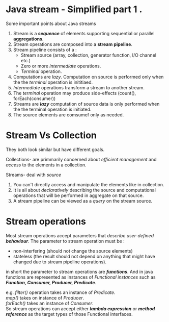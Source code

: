 # Java stream - Simplified part 1 .

Some important points about Java streams

1. Stream is a ***sequence*** of elements supporting sequential or parallel **aggregations**.
2. Stream operations are composed into a **stream pipeline**. 
3. Stream pipeline consists of a :
    * Stream source (array, collection, generator function, I/O channel etc.)
    * Zero or more *intermediate* operations.
    * *Terminal* operation.
4. Computations are *lazy*. Computation on source is performed only when the the *terminal* operation is inititiaed.
5. *Intermediate* operations transform a stream to another stream.
6. The *terminal* operation may produce side-effects (count(), forEach(consumer))
7. Streams are ***lazy*** computation of source data is only performed when the the terminal operation is initiated.
8. The source elements are comsumef only as needed.

# Stream Vs Collection
They both look similar but have different goals.

Collections- are primmarily concerned about *efficient management* and *access* to the elements in a collection.

Streams- deal with *source*
1. You can't directly access and manipulate the elements like in collection.
2. It is all about *declaratively* describing the source and computational operations that will be performed in aggregate on that source.
3. A stream pipeline can be viewed as a *query* on the stream source.

# Stream operations 
Most stream operations accept parameters that *describe user-defined **behaviour***.
The parameter to stream operation must be :
- non-interfering (should not change the source elements)
- stateless (the result should not depend on anything that might have changed due to stream pipeline operations).

in short the parameter to stream operations are ***functions***.
And in java functions are represented as instances of *Functional instances* such as ***Function, Consumer, Producer, Predicate***.  
 

e.g. *filter()* operation takes an instance of *Predicate*.  
*map()* takes on instance of *Producer*.  
*forEach()* takes an instance of *Consumer*.  
So stream operations can accept either ***lambda expression*** or ***method reference*** as the target types of those Functional interfaces.

